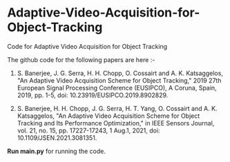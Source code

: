 # Adaptive-Video-Acquisition-for-Object-Tracking
Code for Adaptive Video Acquisition for Object Tracking

The github code for the following papers are here :-

1. S. Banerjee, J. G. Serra, H. H. Chopp, O. Cossairt and A. K. Katsaggelos, "An Adaptive Video Acquisition Scheme for Object Tracking," 2019 27th European Signal Processing Conference (EUSIPCO), A Coruna, Spain, 2019, pp. 1-5, doi: 10.23919/EUSIPCO.2019.8902829.

2. S. Banerjee, H. H. Chopp, J. G. Serra, H. T. Yang, O. Cossairt and A. K. Katsaggelos, "An Adaptive Video Acquisition Scheme for Object Tracking and Its Performance Optimization," in IEEE Sensors Journal, vol. 21, no. 15, pp. 17227-17243, 1 Aug.1, 2021, doi: 10.1109/JSEN.2021.3081351.

**Run main.py** for running the code. 
